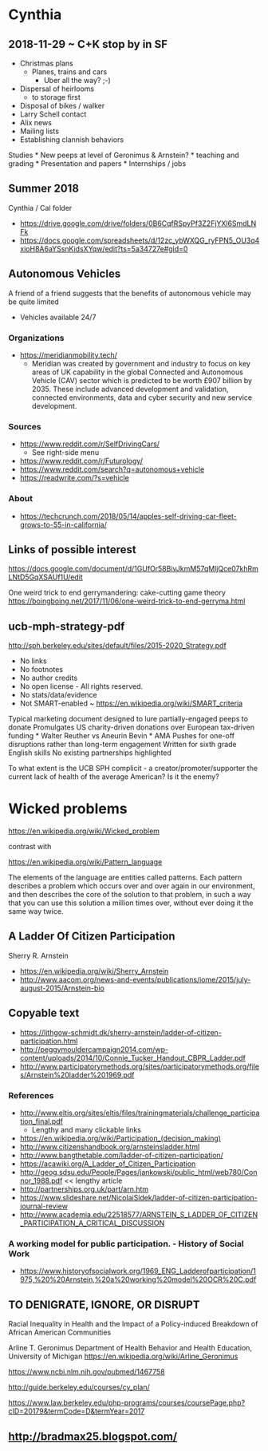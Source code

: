 


# Cynthia


## 
## 2018-11-29 ~ C+K stop by in SF


* Christmas plans
	* Planes, trains and cars
		* Uber all the way? ;-)
* Dispersal of heirlooms
	* to storage first
* Disposal of bikes / walker
* Larry Schell contact
* Alix news
* Mailing lists
* Establishing clannish behaviors


Studies
	* New peeps at level of Geronimus & Arnstein?
	* teaching and grading
	* Presentation and papers
	* Internships / jobs


## Summer 2018


Cynthia / Cal folder
* https://drive.google.com/drive/folders/0B6CqfRSpvPf3Z2FjYXl6SmdLNFk
* https://docs.google.com/spreadsheets/d/12zc_ybWXQG_ryFPN5_OU3q4xioH8A6aYSsnKidsXYqw/edit?ts=5a34727e#gid=0




## Autonomous Vehicles

A friend of a friend suggests that the benefits of autonomous vehicle may be quite limited

* Vehicles available 24/7


### Organizations


* https://meridianmobility.tech/
	* Meridian was created by government and industry to focus on key areas of UK capability in the global Connected and Autonomous Vehicle (CAV) sector which is predicted to be worth £907 billion by 2035. These include advanced development and validation, connected environments, data and cyber security and new service development.


### Sources


* https://www.reddit.com/r/SelfDrivingCars/
	* See right-side menu
* https://www.reddit.com/r/Futurology/
* https://www.reddit.com/search?q=autonomous+vehicle
* https://readwrite.com/?s=vehicle


### About


* https://techcrunch.com/2018/05/14/apples-self-driving-car-fleet-grows-to-55-in-california/




## Links of possible interest


https://docs.google.com/document/d/1GUfOr58BivJkmM57qMljQce07khRmLNtD5GqXSAUf1U/edit


One weird trick to end gerrymandering: cake-cutting game theory
https://boingboing.net/2017/11/06/one-weird-trick-to-end-gerryma.html




## ucb-mph-strategy-pdf
http://sph.berkeley.edu/sites/default/files/2015-2020_Strategy.pdf
* No links
* No footnotes
* No author credits
* No open license - All rights reserved.
* No stats/data/evidence
* Not SMART-enabled ~ https://en.wikipedia.org/wiki/SMART_criteria


Typical marketing document designed to lure partially-engaged peeps to donate
Promulgates US charity-driven donations over European tax-driven funding
	* Walter Reuther vs Aneurin Bevin
	* AMA
Pushes for one-off disruptions rather than long-term engagement
Written for sixth grade English skills
No existing partnerships highlighted


To what extent is the UCB SPH complicit - a creator/promoter/supporter the current lack of health of the average American?
Is it the enemy?






# Wicked problems


https://en.wikipedia.org/wiki/Wicked_problem


contrast with


https://en.wikipedia.org/wiki/Pattern_language


The elements of the language are entities called patterns. Each pattern describes a problem which occurs over and over again in our environment, and then describes the core of the solution to that problem, in such a way that you can use this solution a million times over, without ever doing it the same way twice.




## A Ladder Of Citizen Participation


Sherry R. Arnstein
* https://en.wikipedia.org/wiki/Sherry_Arnstein
* http://www.aacom.org/news-and-events/publications/iome/2015/july-august-2015/Arnstein-bio


## Copyable text


* https://lithgow-schmidt.dk/sherry-arnstein/ladder-of-citizen-participation.html
* http://peggymouldercampaign2014.com/wp-content/uploads/2014/10/Connie_Tucker_Handout_CBPR_Ladder.pdf
* http://www.participatorymethods.org/sites/participatorymethods.org/files/Arnstein%20ladder%201969.pdf




### References


* http://www.eltis.org/sites/eltis/files/trainingmaterials/challenge_participation_final.pdf
	* Lengthy and many clickable links
* https://en.wikipedia.org/wiki/Participation_(decision_making)
* http://www.citizenshandbook.org/arnsteinsladder.html
* http://www.bangthetable.com/ladder-of-citizen-participation/
* https://acawiki.org/A_Ladder_of_Citizen_Participation
* http://geog.sdsu.edu/People/Pages/jankowski/public_html/web780/Connor_1988.pdf << lengthy article
* http://partnerships.org.uk/part/arn.htm
* https://www.slideshare.net/NicolaiSidek/ladder-of-citizen-participation-journal-review
* http://www.academia.edu/22518577/ARNSTEIN_S_LADDER_OF_CITIZEN_PARTICIPATION_A_CRITICAL_DISCUSSION




### A working model for public participation. - History of Social Work


* https://www.historyofsocialwork.org/1969_ENG_Ladderofparticipation/1975,%20%20Arnstein,%20a%20working%20model%20OCR%20C.pdf


## TO DENIGRATE, IGNORE, OR DISRUPT
Racial Inequality in Health and the Impact of a Policy-induced Breakdown of African American Communities


Arline T. Geronimus
Department of Health Behavior and Health Education, University of Michigan
https://en.wikipedia.org/wiki/Arline_Geronimus


https://www.ncbi.nlm.nih.gov/pubmed/1467758


http://guide.berkeley.edu/courses/cy_plan/


https://www.law.berkeley.edu/php-programs/courses/coursePage.php?cID=20179&termCode=D&termYear=2017




## http://bradmax25.blogspot.com/
<!--stackedit_data:
eyJoaXN0b3J5IjpbLTg0MDQ2MzQ4MywtMTM4MTQwMTIyOV19
-->